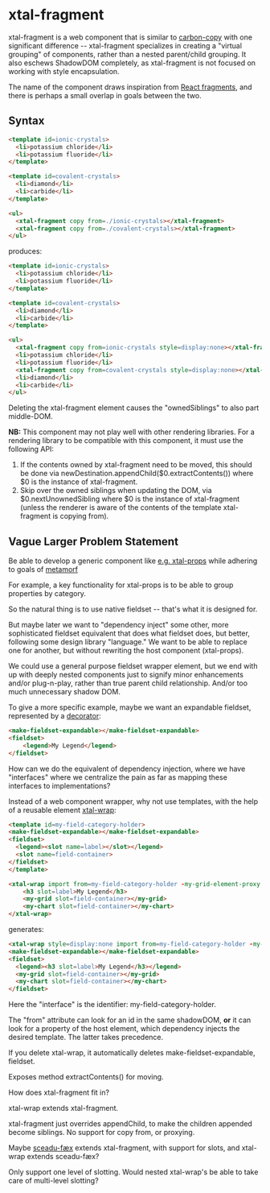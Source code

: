 # xtal-fragment

xtal-fragment is a web component that is similar to [carbon-copy](https://github.com/bahrus/carbon-copy) with one significant difference -- xtal-fragment specializes in creating a "virtual grouping" of components, rather than a nested parent/child grouping.  It also eschews ShadowDOM completely, as xtal-fragment is not focused on working with style encapsulation.

The name of the component draws inspiration from [React fragments](https://mariusschulz.com/blog/jsx-fragment-syntax-in-typescript#:~:text=A%20fragment%20lets%20us%20group%20multiple%20JSX%20elements,React.Fragment%20instead%20of%20using%20the%20new%20JSX%20syntax%3A), and there is perhaps a small overlap in goals between the two.

## Syntax

```html
<template id=ionic-crystals>
  <li>potassium chloride</li>
  <li>potassium fluoride</li>
</template>

<template id=covalent-crystals>
  <li>diamond</li>
  <li>carbide</li>
</template>

<ul>
  <xtal-fragment copy from=./ionic-crystals></xtal-fragment>
  <xtal-fragment copy from=./covalent-crystals></xtal-fragment>
</ul>
```

produces:

```html
<template id=ionic-crystals>
  <li>potassium chloride</li>
  <li>potassium fluoride</li>
</template>

<template id=covalent-crystals>
  <li>diamond</li>
  <li>carbide</li>
</template>

<ul>
  <xtal-fragment copy from=ionic-crystals style=display:none></xtal-fragment>
  <li>potassium chloride</li>
  <li>potassium fluoride</li>  
  <xtal-fragment copy from=covalent-crystals style=display:none></xtal-fragment>
  <li>diamond</li>
  <li>carbide</li>
</ul>
```

Deleting the xtal-fragment element causes the "ownedSiblings" to also part middle-DOM.

**NB:**  This component may not play well with other rendering libraries. For a rendering library to be compatible with this component, it must use the following API:

1.  If the contents owned by xtal-fragment need to be moved, this should be done via newDestination.appendChild($0.extractContents()) where $0 is the instance of xtal-fragment.
2.  Skip over the owned siblings when updating the DOM, via $0.nextUnownedSibling where $0 is the instance of xtal-fragment (unless the renderer is aware of the contents of the template xtal-fragment is copying from).

## Vague Larger Problem Statement

Be able to develop a generic component like [e.g. xtal-props](https://github.com/bahrus/xtal-props) while adhering to goals of [metamorf](https://github.com/bahrus/metamorf)

For example, a key functionality for xtal-props is to be able to group properties by category.

So the natural thing is to use native fieldset -- that's what it is designed for.

But maybe later we want to "dependency inject" some other, more sophisticated fieldset equivalent that does what fieldset does, but better, following some design library "language."  We want to be able to replace one for another, but without rewriting the host component (xtal-props).

We could use a general purpose fieldset wrapper element, but we end with up with deeply nested components just to signify minor enhancements and/or plug-n-play, rather than true parent child relationship.  And/or too much unnecessary shadow DOM.

To give a more specific example, maybe we want an expandable fieldset, represented by a [decorator](https://github.com/bahrus/xtal-deco):

```html
<make-fieldset-expandable></make-fieldset-expandable>
<fieldset>
    <legend>My Legend</legend>
</fieldset>
```

How can we do the equivalent of dependency injection, where we have "interfaces" where we centralize the pain as far as mapping these interfaces to implementations?

Instead of a web component wrapper, why not use templates, with the help of a reusable element [xtal-wrap](https://github.com/bahrus/xtal-wrap):

```html
<template id=my-field-category-holder>
<make-fieldset-expandable></make-fieldset-expandable>
<fieldset>
  <legend><slot name=label></slot></legend>
  <slot name=field-container>
</fieldset>
</template>

<xtal-wrap import from=my-field-category-holder -my-grid-element-proxy -my-chart-element-proxy>
    <h3 slot=label>My Legend</h3>
    <my-grid slot=field-container></my-grid>
    <my-chart slot=field-container></my-chart>
</xtal-wrap>
```

generates:

```html
<xtal-wrap style=display:none import from=my-field-category-holder -my-grid-element-proxy -my-chart-element-proxy></xtal-wrap>
<make-fieldset-expandable></make-fieldset-expandable>
<fieldset>
  <legend><h3 slot=label>My Legend</h3></legend>
  <my-grid slot=field-container></my-grid>
  <my-chart slot=field-container></my-chart>
</fieldset>
```

Here the "interface" is the identifier: my-field-category-holder.

The "from" attribute can look for an id in the same shadowDOM, **or** it can look for a property of the host element, which dependency injects the desired template.  The latter takes precedence.

If you delete xtal-wrap, it automatically deletes make-fieldset-expandable, fieldset.

Exposes method extractContents() for moving.

How does xtal-fragment fit in?

xtal-wrap extends xtal-fragment.

xtal-fragment just overrides appendChild, to make the children appended become siblings.  No support for  copy from, or proxying.

Maybe [sceadu-fæx](https://github.com/bahrus/sceadu-fax) extends xtal-fragment, with support for slots, and xtal-wrap extends sceadu-fæx?

Only support one level of slotting.  Would nested xtal-wrap's be able to take care of multi-level slotting?
